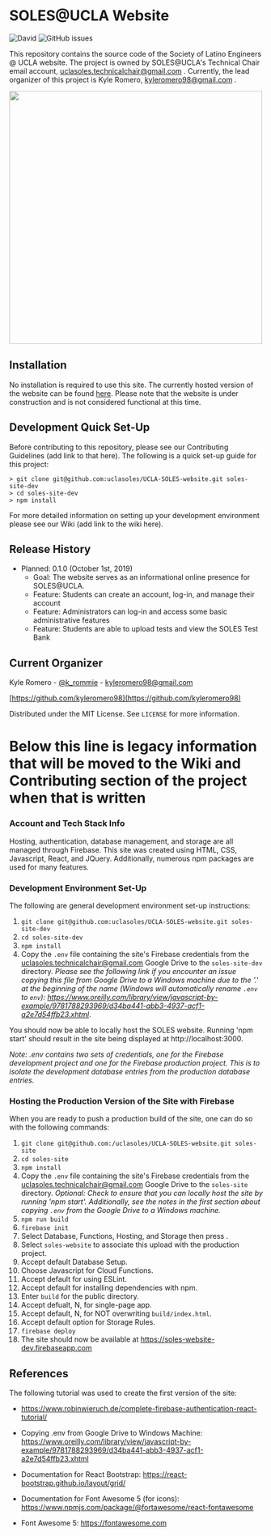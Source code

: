 # SOLES@UCLA Website

![David](https://img.shields.io/david/uclasoles/UCLA-SOLES-website.svg)
![GitHub issues](https://img.shields.io/github/issues/uclasoles/UCLA-SOLES-website.svg)

This repository contains the source code of the Society of Latino Engineers @ UCLA website. The project is owned by SOLES@UCLA's Technical Chair email account, uclasoles.technicalchair@gmail.com . Currently, the lead organizer of this project is Kyle Romero, kyleromero98@gmail.com .

<img src="header.png" width="500">

## Installation

No installation is required to use this site. The currently hosted version of the website can be found [here](https://soles-website-dev.web.app/). Please note that the website is under construction and is not considered functional at this time.

## Development Quick Set-Up

Before contributing to this repository, please see our Contributing Guidelines (add link to that here). The following is a quick set-up guide for this project:

```
> git clone git@github.com:uclasoles/UCLA-SOLES-website.git soles-site-dev
> cd soles-site-dev
> npm install
```

For more detailed information on setting up your development environment please see our Wiki (add link to the wiki here).

## Release History
- Planned: 0.1.0 (October 1st, 2019)
    - Goal: The website serves as an informational online presence for SOLES@UCLA. 
    - Feature: Students can create an account, log-in, and manage their account
    - Feature: Administrators can log-in and access some basic administrative features
    - Feature: Students are able to upload tests and view the SOLES Test Bank

## Current Organizer

Kyle Romero - [@k_rommie](https://twitter.com/k_rommie) - kyleromero98@gmail.com

[https://github.com/kyleromero98](https://github.com/kyleromero98)

Distributed under the MIT License. See `LICENSE` for more information.

# Below this line is legacy information that will be moved to the Wiki and Contributing section of the project when that is written

### Account and Tech Stack Info

Hosting, authentication, database management, and storage are all managed through Firebase. This site was created using HTML, CSS, Javascript, React, and JQuery. Additionally, numerous npm packages are used for many features.

### Development Environment Set-Up

The following are general development environment set-up instructions:

1. `git clone git@github.com:uclasoles/UCLA-SOLES-website.git soles-site-dev`
2. `cd soles-site-dev`
2. `npm install`
3. Copy the `.env` file containing the site's Firebase credentials from the uclasoles.technicalchair@gmail.com Google Drive to the `soles-site-dev` directory. *Please see the following link if you encounter an issue copying this file from Google Drive to a Windows machine due to the '.' at the beginning of the name (Windows will automatically rename `.env` to `env`): https://www.oreilly.com/library/view/javascript-by-example/9781788293969/d34ba441-abb3-4937-acf1-a2e7d54ffb23.xhtml*.

You should now be able to locally host the SOLES website. Running 'npm start' should result in the site being displayed at http://localhost:3000. 

*Note: .env contains two sets of credentials, one for the Firebase development project and one for the Firebase production project. This is to isolate the development database entries from the production database entries.*

### Hosting the Production Version of the Site with Firebase

When you are ready to push a production build of the site, one can do so with the following commands:

1. `git clone git@github.com:/uclasoles/UCLA-SOLES-website.git soles-site`
2. `cd soles-site`
3. `npm install`
4. Copy the `.env` file containing the site's Firebase credentials from the uclasoles.technicalchair@gmail.com Google Drive to the `soles-site` directory. *Optional: Check to ensure that you can locally host the site by running 'npm start'. Additionally, see the notes in the first section about copying `.env` from the Google Drive to a Windows machine.*
5. `npm run build`
6. `firebase init`
7. Select Database, Functions, Hosting, and Storage then press <Enter>.
8. Select `soles-website` to associate this upload with the production project.
9. Accept default Database Setup.
10. Choose Javascript for Cloud Functions.
11. Accept default for using ESLint.
12. Accept default for installing dependencies with npm.
13. Enter `build` for the public directory.
14. Accept defualt, N, for single-page app.
15. Accept default, N, for NOT overwriting `build/index.html`.
16. Accept default option for Storage Rules.
17. `firebase deploy`
18. The site should now be available at https://soles-website-dev.firebaseapp.com

## References

The following tutorial was used to create the first version of the site:
- https://www.robinwieruch.de/complete-firebase-authentication-react-tutorial/

- Copying .env from Google Drive to Windows Machine: https://www.oreilly.com/library/view/javascript-by-example/9781788293969/d34ba441-abb3-4937-acf1-a2e7d54ffb23.xhtml

- Documentation for React Bootstrap: https://react-bootstrap.github.io/layout/grid/

- Documentation for Font Awesome 5 (for icons): https://www.npmjs.com/package/@fortawesome/react-fontawesome

- Font Awesome 5: https://fontawesome.com 

